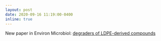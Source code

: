 ```yaml
---
layout: post
date: 2020-09-16 11:19:00-0400
inline: true
---
```


New paper in Environ Microbiol: [degraders of LDPE-derived compounds](https://sfamjournals.onlinelibrary.wiley.com/doi/10.1111/1462-2920.15232)


